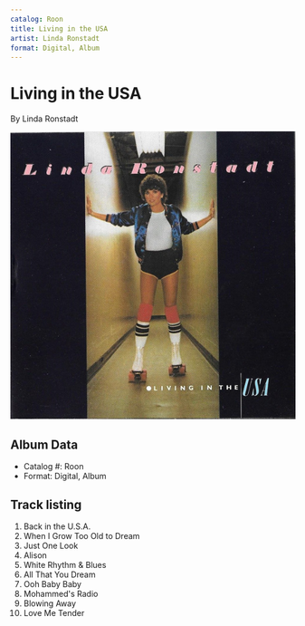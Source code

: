 ```yaml
---
catalog: Roon
title: Living in the USA
artist: Linda Ronstadt
format: Digital, Album
---
```


# Living in the USA

By Linda Ronstadt

![](../../assets/albumcovers/Linda_Ronstadt-Living_in_the_USA.png)

## Album Data

- Catalog #: Roon
- Format: Digital, Album


## Track listing


1. Back in the U.S.A.
2. When I Grow Too Old to Dream
3. Just One Look
4. Alison
5. White Rhythm & Blues
6. All That You Dream
7. Ooh Baby Baby
8. Mohammed's Radio
9. Blowing Away
10. Love Me Tender

